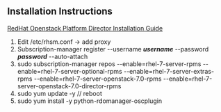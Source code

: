 Installation Instructions
-----

[RedHat Openstack Platform Director Installation Guide](https://access.redhat.com/documentation/en-US/Red_Hat_Enterprise_Linux_OpenStack_Platform/7/html/Director_Installation_and_Usage/chap-Introduction.html)

1. Edit /etc/rhsm.conf -> add proxy
2. Subscription-manager register --username **_username_** --password **_password_** --auto-attach
3. sudo subscription-manager repos --enable=rhel-7-server-rpms --enable=rhel-7-server-optional-rpms --enable=rhel-7-server-extras-rpms --enable=rhel-7-server-openstack-7.0-rpms --enable=rhel-7-server-openstack-7.0-director-rpms
4. sudo yum update -y // reboot
5. sudo yum install -y python-rdomanager-oscplugin

